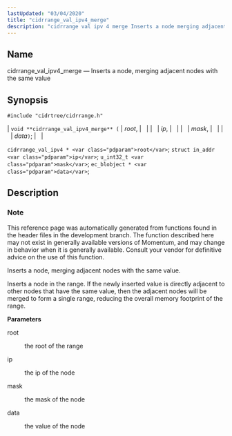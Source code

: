 ```yaml
---
lastUpdated: "03/04/2020"
title: "cidrrange_val_ipv4_merge"
description: "cidrrange val ipv 4 merge Inserts a node merging adjacent nodes with the same value void cidrrange val ipv 4 merge root ip mask data cidrrange val ipv 4 root struct in addr ip u int 32 t mask ec blobject data This reference page was automatically generated from functions..."
---
```


<a name="apis.cidrrange_val_ipv4_merge"></a> 
## Name

cidrrange_val_ipv4_merge — Inserts a node, merging adjacent nodes with the same value

## Synopsis

`#include "cidrtree/cidrrange.h"`

| `void **cidrrange_val_ipv4_merge** (` | <var class="pdparam">root</var>, |   |
|   | <var class="pdparam">ip</var>, |   |
|   | <var class="pdparam">mask</var>, |   |
|   | <var class="pdparam">data</var>`)`; |   |

`cidrrange_val_ipv4 * <var class="pdparam">root</var>`;
`struct in_addr <var class="pdparam">ip</var>`;
`u_int32_t <var class="pdparam">mask</var>`;
`ec_blobject * <var class="pdparam">data</var>`;<a name="idp48414288"></a> 
## Description

### Note

This reference page was automatically generated from functions found in the header files in the development branch. The function described here may not exist in generally available versions of Momentum, and may change in behavior when it is generally available. Consult your vendor for definitive advice on the use of this function.

Inserts a node, merging adjacent nodes with the same value.

Inserts a node in the range. If the newly inserted value is directly adjacent to other nodes that have the same value, then the adjacent nodes will be merged to form a single range, reducing the overall memory footprint of the range.

**<a name="idp48417856"></a> Parameters**

<dl class="variablelist">

<dt>root</dt>

<dd>

the root of the range

</dd>

<dt>ip</dt>

<dd>

the ip of the node

</dd>

<dt>mask</dt>

<dd>

the mask of the node

</dd>

<dt>data</dt>

<dd>

the value of the node

</dd>

</dl>